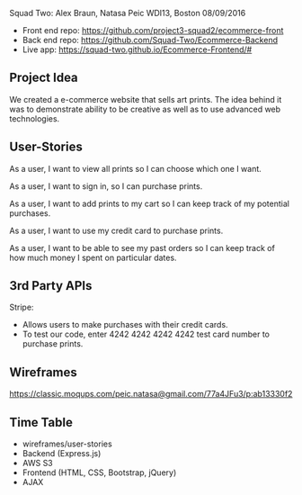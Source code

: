 Squad Two: Alex Braun,  Natasa Peic
WDI13, Boston 08/09/2016

- Front end repo: https://github.com/project3-squad2/ecommerce-front
- Back end repo: https://github.com/Squad-Two/Ecommerce-Backend
- Live app: https://squad-two.github.io/Ecommerce-Frontend/#

## Project Idea


We created a e-commerce website that sells art prints. The idea behind it was to demonstrate ability to be creative as well as to use advanced web technologies.


## User-Stories

As a user, I want to view all prints so I can choose which one I want.

As a user, I want to sign in, so I can purchase prints.

As a user, I want to add prints to my cart so I can keep track of my potential purchases.

As a user, I want to use my credit card to purchase prints.

As a user, I want to be able to see my past orders so I can keep track of how much money I spent on particular dates.


## 3rd Party APIs

Stripe:

- Allows users to make purchases with their credit cards.
- To test our code, enter 4242 4242 4242 4242 test card number to purchase prints.


## Wireframes

https://classic.moqups.com/peic.natasa@gmail.com/77a4JFu3/p:ab13330f2


## Time Table

- wireframes/user-stories
- Backend (Express.js)
- AWS S3
- Frontend (HTML, CSS, Bootstrap, jQuery)
- AJAX
